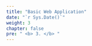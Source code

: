 ```yaml
---
title: "Basic Web Application"
date: "`r Sys.Date()`"
weight: 3
chapter: false
pre: " <b> 3. </b> "
---
```

